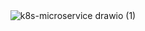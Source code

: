 <div align="center">
    <img src="https://github.com/user-attachments/assets/3e4e143b-3a15-4379-9485-cb39d8855679" alt="k8s-microservice drawio (1)">
</div>
